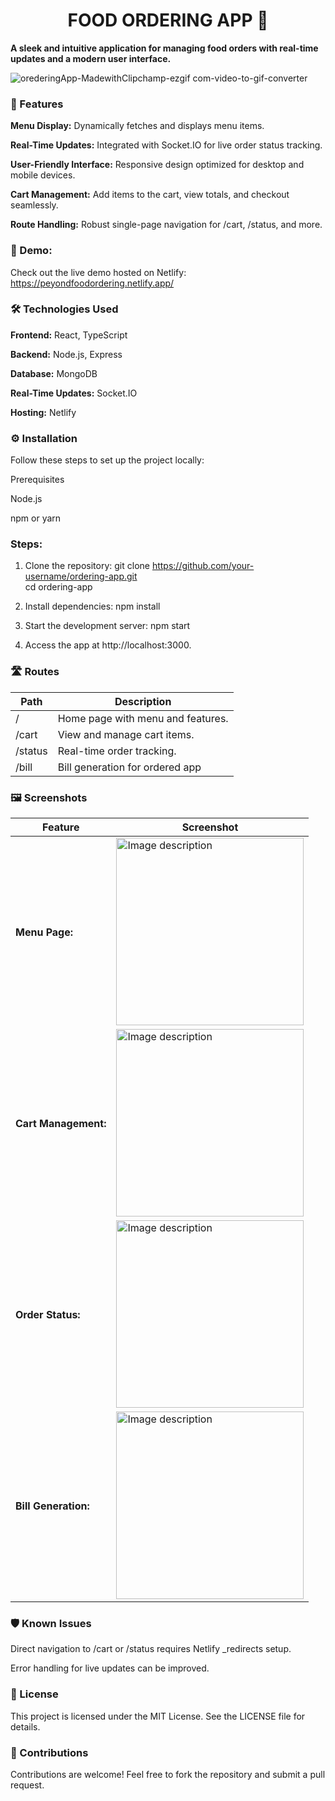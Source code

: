 <h1 align="center">FOOD ORDERING APP 🍴</h1>

**A sleek and intuitive application for managing food orders with real-time updates and a modern user interface.**

![orederingApp-MadewithClipchamp-ezgif com-video-to-gif-converter](https://github.com/user-attachments/assets/172a3d21-5467-47c8-9f26-8369a724854b)


<h3>📜 Features</h3>

**Menu Display:** Dynamically fetches and displays menu items.

**Real-Time Updates:** Integrated with Socket.IO for live order status tracking.

**User-Friendly Interface:** Responsive design optimized for desktop and mobile devices.

**Cart Management:** Add items to the cart, view totals, and checkout seamlessly.

**Route Handling:** Robust single-page navigation for /cart, /status, and more.




<h3>🚀 Demo:</h3>

Check out the live demo hosted on Netlify:
https://peyondfoodordering.netlify.app/



<h3>🛠️ Technologies Used</h3>

**Frontend:** React, TypeScript

**Backend:** Node.js, Express

**Database:** MongoDB

**Real-Time Updates:** Socket.IO

**Hosting:** Netlify



<h3>⚙️ Installation</h3>

Follow these steps to set up the project locally:

Prerequisites

Node.js

npm or yarn



<h3>Steps:</h3>

1. Clone the repository:
    git clone https://github.com/your-username/ordering-app.git  
    cd ordering-app  

2. Install dependencies:
    npm install  


3. Start the development server:
    npm start  

4. Access the app at http://localhost:3000.


<h3>🛣️ Routes</h3>
<table>
    <thead>
        <tr>
            <th>Path</th>
            <th>Description</th>
        </tr>
    </thead>
    <tbody>
        <tr>
            <td>/</td>
            <td>Home page with menu and features.</td>
        </tr>
        <tr>
            <td>/cart</td>
            <td>View and manage cart items.</td>
        </tr>
        <tr>
            <td>/status</td>
            <td>Real-time order tracking.</td>
        </tr>
        <tr>
            <td>/bill</td>
            <td>Bill generation for ordered app</td>
        </tr>
    </tbody>
</table>


<h3>🖼️ Screenshots</h3>

<table>
    <thead>
        <tr>
            <th>Feature</th>
            <th>Screenshot</th>
        </tr>
    </thead>
    <tbody>
        <tr>
            <td><h4>Menu Page:</h4></td>
            <td><img src="https://res.cloudinary.com/duepdybse/image/upload/v1737968954/Screenshot_2025-01-27-13-53-47-591_com.android.chrome_1_ssn0u1.jpg" alt="Image description" width="300" /></td>
        </tr>
        <tr>
            <td><h4>Cart Management:</h4></td>
            <td><img src="https://res.cloudinary.com/duepdybse/image/upload/v1737968954/Screenshot_2025-01-27-13-53-47-591_com.android.chrome_1_ssn0u1.jpg" alt="Image description" width="300" /></td>
        </tr>
        <tr>
            <td><h4>Order Status:</h4></td>
            <td><img src="https://res.cloudinary.com/duepdybse/image/upload/v1737968954/Screenshot_2025-01-27-13-53-47-591_com.android.chrome_1_ssn0u1.jpg" alt="Image description" width="300" /></td>
        </tr>
        <tr>
            <td><h4>Bill Generation:</h4></td>
            <td><img src="https://res.cloudinary.com/duepdybse/image/upload/v1737968954/Screenshot_2025-01-27-13-53-47-591_com.android.chrome_1_ssn0u1.jpg" alt="Image description" width="300" /></td>
        </tr>
    </tbody>
</table>




<h3>🛡️ Known Issues</h3>

Direct navigation to /cart or /status requires Netlify _redirects setup.

Error handling for live updates can be improved.


<h3>📝 License</h3>

This project is licensed under the MIT License. See the LICENSE file for details.

<h3>🤝 Contributions</h3>

Contributions are welcome! Feel free to fork the repository and submit a pull request.
